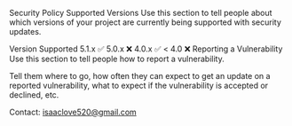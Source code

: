 Security Policy
Supported Versions
Use this section to tell people about which versions of your project are currently being supported with security updates.

Version	Supported
5.1.x	✅
5.0.x	❌
4.0.x	✅
< 4.0	❌
Reporting a Vulnerability
Use this section to tell people how to report a vulnerability.

Tell them where to go, how often they can expect to get an update on a reported vulnerability, what to expect if the vulnerability is accepted or declined, etc.

Contact: isaaclove520@gmail.com
